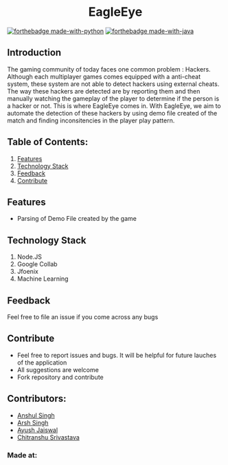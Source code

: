 <h1 align="center">EagleEye</h1>


[![forthebadge made-with-python](http://ForTheBadge.com/images/badges/made-with-python.svg)](https://www.python.org/)
[![forthebadge made-with-java](http://ForTheBadge.com/images/badges/made-with-java.svg)](https://www.java.com/)



## Introduction
  The gaming community of today faces one common problem : Hackers. Although each multiplayer games comes equipped with a anti-cheat system, these system are not able to detect hackers using external cheats. The way these hackers are detected are by reporting them and then manually watching the gameplay of the player to determine if the person is a hacker or not. This is where EagleEye comes in. With EagleEye, we aim to automate the detection of these hackers by using demo file created of the match and finding inconsitencies in the player play pattern.
  
## Table of Contents:

1) [Features](#fet)
2) [Technology Stack](#depend)
3) [Feedback](#feed)
4) [Contribute](#contri)

<a name="fet"></a>
## Features
  * Parsing of Demo File created by the game
  
<a name="depend"></a>
## Technology Stack
  1) Node.JS
  2) Google Collab
  3) Jfoenix
  4) Machine Learning
  
  <a name="feed"></a>
## Feedback
Feel free to file an issue if you come across any bugs

<a name="contri"></a>
## Contribute
* Feel free to report issues and bugs. It will be helpful for future lauches of the application
* All suggestions are welcome
* Fork repository and contribute

## Contributors:

* [Anshul Singh](github.com/iosdev747)
* [Arsh Singh](github.com/iosdev474)
* [Ayush Jaiswal](github.com/ayush2709)
* [Chitranshu Srivastava](github.com/chitranshu651)


### Made at:

 
  
 

